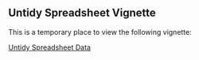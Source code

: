 ## Untidy Spreadsheet Vignette

This is a temporary place to view the following vignette:

[Untidy Spreadsheet Data](https://davidbody.github.io/untidy-spreadsheet-vignette/)
